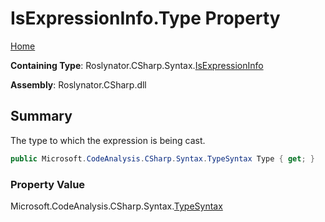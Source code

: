 # IsExpressionInfo\.Type Property

[Home](../../../../../README.md)

**Containing Type**: Roslynator\.CSharp\.Syntax\.[IsExpressionInfo](../README.md)

**Assembly**: Roslynator\.CSharp\.dll

## Summary

The type to which the expression is being cast\.

```csharp
public Microsoft.CodeAnalysis.CSharp.Syntax.TypeSyntax Type { get; }
```

### Property Value

Microsoft\.CodeAnalysis\.CSharp\.Syntax\.[TypeSyntax](https://docs.microsoft.com/en-us/dotnet/api/microsoft.codeanalysis.csharp.syntax.typesyntax)

